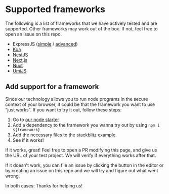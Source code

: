 # Supported frameworks

The following is a list of frameworks that we have actively tested and are supported. Other frameworks may work out of the box. If not, feel free to open an issue on this repo.

- ExpressJS ([simple](https://stackblitz.com/edit/node-dmbz1u) / [advanced](https://stackblitz.com/edit/expressjs))
- [Koa](https://stackblitz.com/edit/koa-starter)
- [NestJS](https://stackblitz.com/fork/nestjs-starter)
- [Next.js](https://stackblitz.com/fork/nextjs)
- [Nuxt](https://stackblitz.com/github/nuxt/starter/tree/stackblitz)
- [UmiJS](https://stackblitz.com/edit/umijs)

## Add support for a framework

Since our technology allows you to run node programs in the secure context of your browser, it could be that the framework you want to use “just works”. If you want to try it out, follow these steps:

1. Go to <a href="https://stackblitz.com/fork/node" target="_blank">our node starter</a>
2. Add a dependency to the framework you wanna try out by using `npm i ${framework}`
3. Add the necessary files to the stackblitz example.
4. See if it works!

If it works, great! Feel free to open a PR modifying this page, and give us the URL of your test project. We will verify if everything works after that.

If it doesn't work, you can file an issue by clicking the button in the editor or by creating an issue on this repo and we will try and figure out what went wrong.

In both cases: Thanks for helping us!
